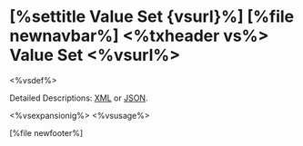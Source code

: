 \[%settitle Value Set {vsurl}%\]
\[%file newnavbar%\]
&lt;%txheader vs%&gt; <span id="vs"></span>
Value Set &lt;%vsurl%&gt;
=========================

&lt;%vsdef%&gt;

Detailed Descriptions: [XML](%3C%vsref%%3E.xml.html) or [JSON](%3C%vsref%%3E.json.html).

&lt;%vsexpansionig%&gt; &lt;%vsusage%&gt;

\[%file newfooter%\]
